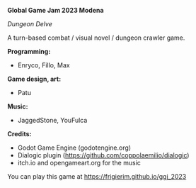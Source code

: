 __Global Game Jam 2023 Modena__

_Dungeon Delve_

A turn-based combat / visual novel / dungeon crawler game.

__Programming:__
* Enryco, Fillo, Max

__Game design, art:__
* Patu

__Music:__
* JaggedStone, YouFulca

__Credits:__
* Godot Game Engine (godotengine.org)
* Dialogic plugin (https://github.com/coppolaemilio/dialogic)  
* itch.io and opengameart.org for the music


You can play this game at https://frigierim.github.io/ggj_2023

